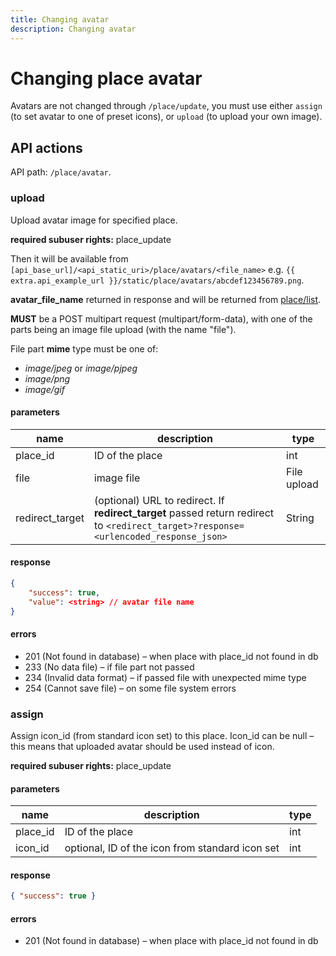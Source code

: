 ```yaml
---
title: Changing avatar
description: Changing avatar
---
```


# Changing place avatar

Avatars are not changed through `/place/update`, you must use either `assign` (to set avatar to one of preset icons),
or `upload` (to upload your own image). 

## API actions

API path: `/place/avatar`.

### upload

Upload avatar image for specified place.

**required subuser rights:** place_update

Then it will be available from `[api_base_url]/<api_static_uri>/place/avatars/<file_name>`
e.g. `{{ extra.api_example_url }}/static/place/avatars/abcdef123456789.png`.

**avatar_file_name** returned in response and will be returned from [place/list](./index.md#list).

**MUST** be a POST multipart request (multipart/form-data),
with one of the parts being an image file upload (with the name "file").

File part **mime** type must be one of:

* _image/jpeg_ or _image/pjpeg_
* _image/png_
* _image/gif_

#### parameters
name | description | type
--- | --- | ---
place_id | ID of the place | int
file | image file | File upload
redirect_target | (optional) URL to redirect. If **redirect_target** passed return redirect to `<redirect_target>?response=<urlencoded_response_json>` | String

#### response
```json
{
    "success": true,
    "value": <string> // avatar file name
}
```

#### errors

* 201 (Not found in database) – when place with place_id not found in db
* 233 (No data file) – if file part not passed
* 234 (Invalid data format) – if passed file with unexpected mime type
* 254 (Cannot save file) – on some file system errors

### assign
Assign icon_id (from standard icon set) to this place. Icon_id can be null – this means that uploaded avatar should be used instead of icon.

**required subuser rights:** place_update

#### parameters
name | description | type
--- | --- | ---
place_id | ID of the place | int
icon_id | optional, ID of the icon from standard icon set | int

#### response
```json
{ "success": true }
```

#### errors

* 201 (Not found in database) – when place with place_id not found in db
